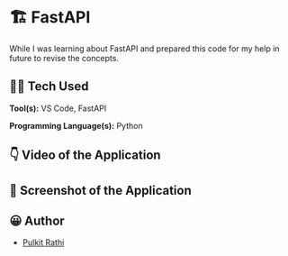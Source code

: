 # 🏗 FastAPI

While I was learning about FastAPI and prepared this code for my help in future to revise the concepts.
## 👨‍💻 Tech Used 

**Tool(s):** VS Code, FastAPI

**Programming Language(s):** Python


## 👇 Video of the Application



## 📸 Screenshot of the Application

## 😀 Author

- [Pulkit Rathi](https://github.com/prathi736) 

